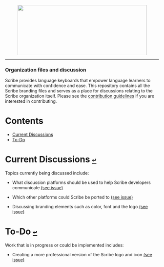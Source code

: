 <div align="center">
  <a href="https://github.com/scribe-org/Organization"><img src="https://github.com/scribe-org/Organization/blob/main/logo/Scribe_logo_transparent.png" width=423 height=164></a>
</div>

---

### Organization files and discussion

Scribe provides language keyboards that empower language learners to communicate with confidence and ease. This repository contains all the Scribe branding files and serves as a place for discussions relating to the Scribe organization itself. Please see the [contribution guidelines](https://github.com/scribe-org/Organization/blob/main/.github/CONTRIBUTING.md) if you are interested in contributing.

# **Contents**<a id="contents"></a>

- [Current Discussions](#current-discussions)
- [To-Do](#to-do)

# Current Discussions [`↩`](#contents) <a id="current-discussions"></a>

Topics currently being discussed include:

- What discussion platforms should be used to help Scribe developers communicate [(see issue)]()

- Which other platforms could Scribe be ported to [(see issue)]()

- Discussing branding elements such as color, font and the logo [(see issue)]()

# To-Do [`↩`](#contents) <a id="to-do"></a>

Work that is in progress or could be implemented includes:

- Creating a more professional version of the Scribe logo and icon [(see issue)]()
